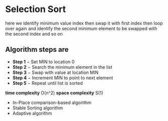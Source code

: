 # Selection Sort

here we identify minimum value index then swap it with first index then loop over again and identify the second minimum element to be swapped with the second index and so on

## Algorithm steps are

- **Step 1** − Set MIN to location 0
- **Step 2** − Search the minimum element in the list
- **Step 3** − Swap with value at location MIN
- **Step 4** − Increment MIN to point to next element
- **Step 5** − Repeat until list is sorted

**time complexity** O(n^2)
**space complexity** S(1)

- In-Place comparison-based algorithm
- Stable Sorting algorithm
- Adaptive algorithm
